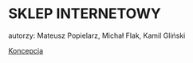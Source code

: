 # SKLEP INTERNETOWY
autorzy: Mateusz Popielarz, Michał Flak, Kamil Gliński

[Koncepcja](KONCEPCJA_SYSTEMU_ANALIZA_WYMAGAN.md)